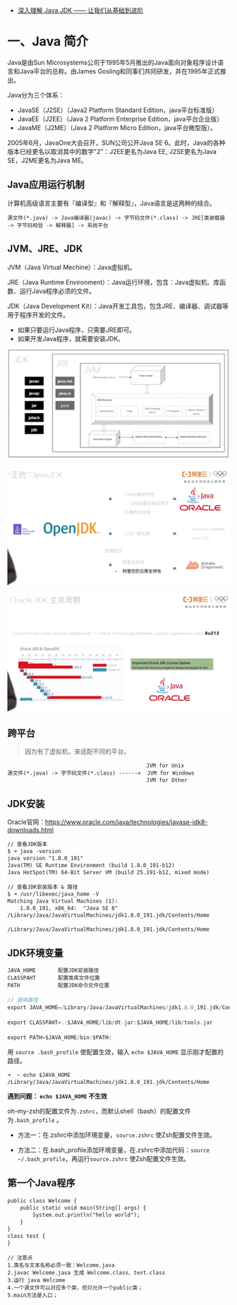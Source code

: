 * [深入理解 Java JDK —— 让我们从基础到进阶](https://developer.aliyun.com/article/1649872?scm=20140722.ID_community@@article@@1649872._.ID_community@@article@@1649872-OR_rec-PAR1_0b16399317537176119013414ed6b2-V_1-RL_community@@article@@1143607)





# 一、Java 简介

Java是由Sun Microsystems公司于1995年5月推出的Java面向对象程序设计语言和Java平台的总称。由James Gosling和同事们共同研发，并在1995年正式推出。

Java分为三个体系：

- JavaSE（J2SE）（Java2 Platform Standard Edition，java平台标准版）
- JavaEE（J2EE）（Java 2 Platform Enterprise Edition，java平台企业版）
- JavaME（J2ME）（Java 2 Platform Micro Edition，java平台微型版）。

2005年6月，JavaOne大会召开，SUN公司公开Java SE 6。此时，Java的各种版本已经更名以取消其中的数字"2"：J2EE更名为Java EE, J2SE更名为Java SE，J2ME更名为Java ME。



## Java应用运行机制

计算机高级语言主要有『编译型』和『解释型』，Java语言是这两种的结合。

``` 
源文件(*.java) -> Java编译器(javac) -> 字节码文件(*.class) -> JRE[类装载器 -> 字节码校验 -> 解释器] -> 系统平台
```



## JVM、JRE、JDK

JVM（Java Virtual Mechine）：Java虚拟机。

JRE（Java Runtime Environment）：Java运行环境，包含：Java虚拟机、库函数、运行Java程序必须的文件。

JDK（Java Development Kit）：Java开发工具包，包含JRE、编译器、调试器等用于程序开发的文件。

* 如果只要运行Java程序，只需要JRE即可。
* 如果开发Java程序，就需要安装JDK。

![](media/0000.png)

![](media/0001.png)

![](media/0002.png)



## 跨平台

> 因为有了虚拟机，来适配不同的平台。

```
											JVM for Unix
源文件(*.java) -> 字节码文件(*.class) ------>  JVM for Windows
										    JVM for Other
```



## JDK安装

Oracle官网：https://www.oracle.com/java/technologies/javase-jdk8-downloads.html

```
// 查看JDK版本
$ ➜ java -version
java version "1.8.0_191"
Java(TM) SE Runtime Environment (build 1.8.0_191-b12)
Java HotSpot(TM) 64-Bit Server VM (build 25.191-b12, mixed mode)

// 查看JDK安装版本 & 路径
$ ➜ /usr/libexec/java_home -V
Matching Java Virtual Machines (1):
    1.8.0_191, x86_64:	"Java SE 8"	/Library/Java/JavaVirtualMachines/jdk1.8.0_191.jdk/Contents/Home

/Library/Java/JavaVirtualMachines/jdk1.8.0_191.jdk/Contents/Home
```



## JDK环境变量

```objectivec
JAVA_HOME       配置JDK安装路径
CLASSPAHT       配置类库文件位置
PATH            配置JDK命令文件位置
  
// 具体路径
export JAVA_HOME=/Library/Java/JavaVirtualMachines/jdk1.8.0_191.jdk/Contents/Home
  
export CLASSPAHT=.:$JAVA_HOME/lib/dt.jar:$JAVA_HOME/lib/tools.jar

export PATH=$JAVA_HOME/bin:$PATH:
```

用 `source .bash_profile` 使配置生效，输入 `echo $JAVA_HOME` 显示刚才配置的路径。

```
➜  ~ echo $JAVA_HOME 
/Library/Java/JavaVirtualMachines/jdk1.8.0_191.jdk/Contents/Home
```

**遇到问题： `echo $JAVA_HOME` 不生效**

oh-my-zsh的配置文件为`.zshrc`，而默认shell（bash）的配置文件为`.bash_profile` 。

* 方法一：在.zshrc中添加环境变量，`source.zshrc` 使Zsh配置文件生效。

* 方法二：在.bash_profile添加环境变量，在.zshrc中添加代码：`source ~/.bash_profile`，再运行`source.zshrc` 使Zsh配置文件生效。



## 第一个Java程序

```
public class Welcome {
	public static void main(String[] args) {
		System.out.println("hello world");
	}
}
class test {
}

// 注意点
1.类名与文本名称必须一致：Welcome.java
2.javac Welcome.java 生成 Welcome.class、test.class
3.运行 java Welcome
4.一个源文件可以对应多个类，但只允许一个public类；
5.main方法是入口；
```



